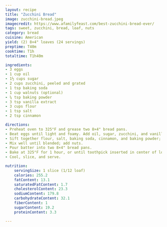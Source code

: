 ```yaml
---
layout: recipe
title: "Zucchini Bread"
image: zucchini-bread.jpeg
imagecredit: https://www.afamilyfeast.com/best-zucchini-bread-ever/
tags: sweet, zucchini, bread, loaf, nuts
category: bread
cuisine: American
yield: (2) 8×4" loaves (24 servings)
preptime: T40m
cooktime: T1h
totaltime: T1h40m

ingredients:
- 3 eggs
- 1 cup oil
- 1½ cups sugar
- 2 cups zucchini, peeled and grated
- 1 tsp baking soda
- 1 cup walnuts (optional)
- ¼ tsp baking powder
- 3 tsp vanilla extract
- 3 cups flour
- 1 tsp salt
- 2 tsp cinnamon

directions:
- Preheat oven to 325°F and grease two 8×4" bread pans.
- Beat eggs until light and foamy. Add oil, sugar, zucchini, and vanilla; mix well.
- Sift together flour, salt, baking soda, cinnamon, and baking powder; add to zucchini mixture.
- Mix well until blended; add nuts.
- Pour batter into two 8×4" bread pans.
- Bake at 325°F for 1 hour, or until toothpick inserted in center of loaf comes out clean.
- Cool, slice, and serve.

nutrition:
    servingSize: 1 slice (1/12 loaf)
    calories: 255.2
    fatContent: 13.1
    saturatedFatContent: 1.7
    cholesterolContent: 23.3
    sodiumContent: 179.8
    carbohydrateContent: 32.1
    fiberContent: 1
    sugarContent: 19.2
    proteinContent: 3.3

---
```

